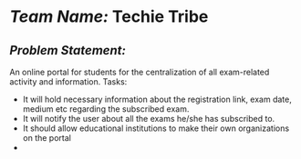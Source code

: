 # *Team Name:* Techie Tribe
## *Problem Statement:* 
An online portal for students for the centralization of all exam-related activity and
information. Tasks:
- It will hold necessary information about the registration link, exam date, medium
etc regarding the subscribed exam.
- It will notify the user about all the exams he/she has subscribed to.
- It should allow educational institutions to make their own organizations on the portal
-

